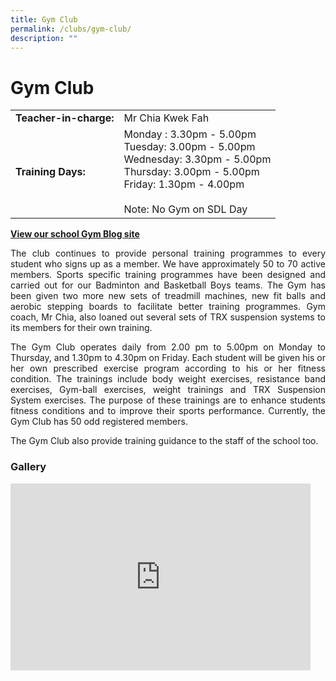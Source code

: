 ```yaml
---
title: Gym Club
permalink: /clubs/gym-club/
description: ""
---
```

# Gym Club

|                    |                                                  |
|------------------|--------------------|
| **Teacher-in-charge:** | Mr Chia Kwek Fah           |
| **Training Days:**     | Monday : 3.30pm - 5.00pm<br>Tuesday: 3.00pm - 5.00pm<br>Wednesday: 3.30pm - 5.00pm<br>Thursday: 3.00pm - 5.00pm<br>Friday: 1.30pm - 4.00pm<br><br>Note: No Gym on SDL Day |

<a target="_blank" href="https://bbsgymworks.blogspot.sg/"><b>View our school Gym Blog site</b></a>


<p style="text-align: justify;">The club continues to provide personal training programmes to every student who signs up as a member. We have approximately 50 to 70 active members. Sports specific training programmes have been designed and carried out for our Badminton and Basketball Boys teams. The Gym has been given two more new sets of treadmill machines, new fit balls and aerobic stepping boards to facilitate better training programmes. Gym coach, Mr Chia, also loaned out several sets of TRX suspension systems to its members for their own training.</p>

<p style="text-align: justify;">The Gym Club operates daily from 2.00 pm to 5.00pm on Monday to Thursday, and 1.30pm to 4.30pm on Friday. Each student will be given his or her own prescribed exercise program according to his or her fitness condition. The trainings include body weight exercises, resistance band exercises, Gym-ball exercises, weight trainings and TRX Suspension System exercises. The purpose of these trainings are to enhance students fitness conditions and to improve their sports performance. Currently, the Gym Club has 50 odd registered members.</p>

<p style="text-align: justify;">The Gym Club also provide training guidance to the staff of the school too.</p>

### Gallery
<iframe allowfullscreen="true" height="299" width="480" frameborder="0" src="https://docs.google.com/presentation/d/e/2PACX-1vSOdHaCqEY5AqkSs5sD_hnQYB9DMLSKnBdH8UcYhlp8s05-DYmbljpTZBTs1_jbh6wDEFP5_L9oGLBK/embed?start=true&amp;loop=true&amp;delayms=3000"></iframe>
